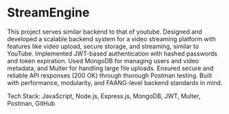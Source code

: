 # StreamEngine

This project serves similar backend to that of youtube.
Designed and developed a scalable backend system for a video streaming platform with features like video upload, secure storage, and streaming, similar to YouTube. Implemented JWT-based authentication with hashed passwords and token expiration. Used MongoDB for managing users and video metadata, and Multer for handling large file uploads. Ensured secure and reliable API responses (200 OK) through thorough Postman testing. Built with performance, modularity, and FAANG-level backend standards in mind.

Tech Stack: JavaScript, Node.js, Express.js, MongoDB, JWT, Multer, Postman, GitHub
